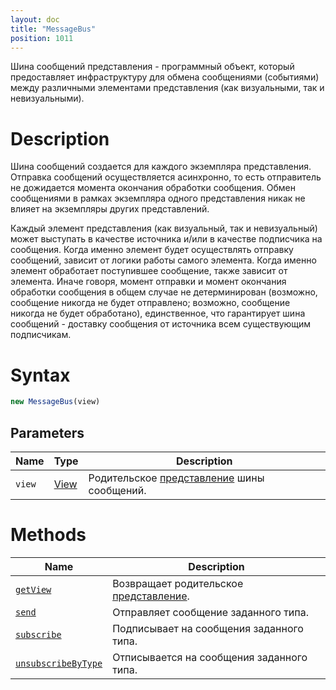 ```yaml
---
layout: doc
title: "MessageBus"
position: 1011
---
```


Шина сообщений представления - программный объект, который предоставляет инфраструктуру для обмена
сообщениями (событиями) между различными элементами представления (как визуальными, так и невизуальными).

# Description

Шина сообщений создается для каждого экземпляра представления. Отправка
сообщений осуществляется асинхронно, то есть отправитель не дожидается момента окончания обработки
сообщения. Обмен сообщениями в рамках экземпляра одного представления никак не влияет на экземпляры
других представлений.

Каждый элемент представления (как визуальный, так и невизуальный) может выступать в качестве источника
и/или в качестве подписчика на сообщения. Когда именно элемент будет осуществлять отправку сообщений,
зависит от логики работы самого элемента. Когда именно элемент обработает поступившее сообщение, также
зависит от элемента. Иначе говоря, момент отправки и момент окончания обработки сообщения в общем случае
не детерминирован (возможно, сообщение никогда не будет отправлено; возможно, сообщение никогда не будет
обработано), единственное, что гарантирует шина сообщений - доставку сообщения от источника всем
существующим подписчикам.

# Syntax

```js
new MessageBus(view)
```

## Parameters

|Name|Type|Description|
|----|----|-----------|
|`view`|[View](../Elements/View/)|Родительское [представление](../Elements/View/) шины сообщений.|

# Methods

|Name|Description|
|----|---------|
|[`getView`](MessageBus.getView/)|Возвращает родительское [представление](../Elements/View/).|
|[`send`](MessageBus.send/)|Отправляет сообщение заданного типа.|
|[`subscribe`](MessageBus.subscribe/)|Подписывает на сообщения заданного типа.|
|[`unsubscribeByType`](MessageBus.unsubscribeByType/)|Отписывается на сообщения заданного типа.|
